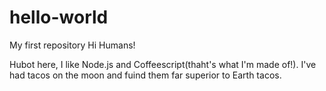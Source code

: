 # hello-world
My first repository
Hi Humans!

Hubot here, I like Node.js and Coffeescript(thaht's what I'm made of!).
I've had tacos on the moon and fuind them far superior to Earth tacos.

